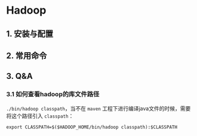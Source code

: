 # Hadoop

## 1. 安装与配置

## 2. 常用命令

## 3. Q&A

### 3.1 如何查看hadoop的库文件路径

`./bin/hadoop classpath`，当不在 `maven` 工程下进行编译java文件的时候，需要将这个路径引入 `classpath`：

```shell
export CLASSPATH=$($HADOOP_HOME/bin/hadoop classpath):$CLASSPATH
```